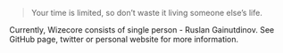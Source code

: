 > Your time is limited, so don’t waste it living someone else’s life.

Currently, Wizecore consists of single person - Ruslan Gainutdinov. See GitHub page, twitter or personal website for more information.
